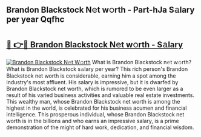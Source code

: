 ## Brandon Blackstock N𝚎t w𝚘rth - Part-hJa S𝚊lary per year Qqfhc

# <h2><a href="http://gc1ib9q.nevu.top/?p=Brandon+Blackstock">🔗 👉🔴 Brandon Blackstock N𝚎t w𝚘rth - S𝚊lary</a></h2>

[![Brandon Blackstock N𝚎t W𝚘rth](https://i.imgur.com/Oavwk0R.jpeg)](http://gc1ib9q.nevu.top/?p=Brandon+Blackstock)
What is Brandon Blackstock n𝚎t w𝚘rth? What is Brandon Blackstock s𝚊lary per year?
This rich person's Brandon Blackstock net worth is considerable, earning him a spot among the industry's most affluent. His salary is impressive, but it is dwarfed by Brandon Blackstock net worth, which is rumored to be even larger as a result of his varied business activities and valuable real estate investments. This wealthy man, whose Brandon Blackstock net worth is among the highest in the world, is celebrated for his business acumen and financial intelligence. This prosperous individual, whose Brandon Blackstock net worth is in the billions and who earns an impressive salary, is a prime demonstration of the might of hard work, dedication, and financial wisdom.
